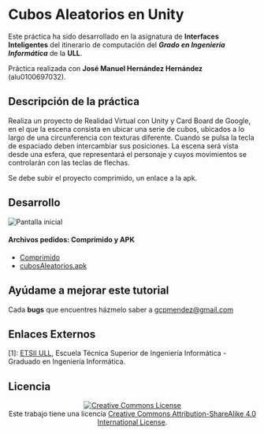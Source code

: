 
# Cubos Aleatorios en Unity

Este práctica ha sido desarrollado en la asignatura de **Interfaces Inteligentes** del itinerario de computación del **_Grado en Ingeniería Informática_** de la **ULL**.

Práctica realizada con **José Manuel Hernández Hernández** (alu0100697032).

## Descripción de la práctica

Realiza un proyecto de Realidad Virtual con Unity y Card Board de Google, en el que la escena consista en ubicar una serie de cubos, ubicados a lo largo de una circunferencia con texturas diferente. Cuando se pulsa la tecla de espaciado deben intercambiar sus posiciones. La escena será vista desde una esfera, que representará el personaje y cuyos movimientos se controlarán con las teclas de flechas.

Se debe subir el proyecto comprimido, un enlace a la apk.



## Desarrollo
![Pantalla inicial](https://github.com/gcpmendez/SpeechOfGoogle/blob/master/comparativa.png?raw=true)

#### Archivos pedidos: Comprimido y APK
* [Comprimido](URL "https://en.wikipedia.org/wiki/List_of_speech_recognition_software")
* [cubosAleatorios.apk](URL "https://wiki.archlinux.org/index.php/Speech_recognition#List_of_speech_recognition_applications")  


## Ayúdame a mejorar este tutorial

Cada **bugs** que encuentres házmelo saber a [gcpmendez@gmail.com](mailto:gcpmendez@gmail.com)

## Enlaces Externos

  [1]: [ETSII ULL](http://www.ull.es/view/centros/etsii/Tercero_7/es), Escuela Técnica Superior de Ingeniería Informática - Graduado en Ingeniería Informática.  

## Licencia
<center> <a rel="license"  href="http://creativecommons.org/licenses/by-sa/4.0/"><img alt="Creative Commons License" style="border-width:0" src="https://i.creativecommons.org/l/by-sa/4.0/88x31.png" /></a>  <br />Este trabajo tiene una licencia <a rel="license" href="http://creativecommons.org/licenses/by-sa/4.0/">Creative Commons Attribution-ShareAlike 4.0 International License</a>. </center>
